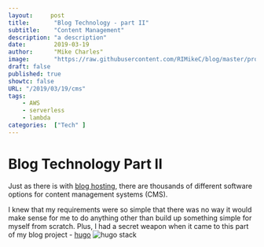 ```yaml
---
layout:		post
title:       "Blog Technology - part II"
subtitle:    "Content Management"
description: "a description"
date:        2019-03-19
author:      "Mike Charles"
image:       "https://raw.githubusercontent.com/RIMikeC/blog/master/prod/images/ldn.jpg"
draft: false
published: true
showtc:	false
URL: "/2019/03/19/cms"
tags:
    - AWS
    - serverless
    - lambda
categories:  ["Tech" ]
---
```


# Blog Technology Part II

Just as there is with [blog hosting](http://mikecharl.es/2019/02/20/blog-tech/), there are thousands of different software options for content management systems (CMS).

I knew that my requirements were so simple that there was no way it would make sense for me to do anything other than build up something simple for myself from scratch. Plus, I had a secret weapon when it came to this part of my blog project - [hugo](https://gohugo.io/)
![hugo stack](https://raw.githubusercontent.com/RIMikeC/blog/master/hugo/static/images/hugo-log-wide.svg)


